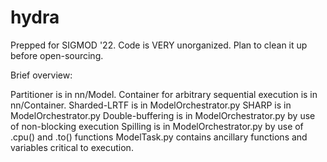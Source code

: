 # hydra


Prepped for SIGMOD '22. Code is VERY unorganized. Plan to clean it up before open-sourcing.

Brief overview:

Partitioner is in nn/Model.
Container for arbitrary sequential execution is in nn/Container.
Sharded-LRTF is in ModelOrchestrator.py
SHARP is in ModelOrchestrator.py
Double-buffering is in ModelOrchestrator.py by use of non-blocking execution
Spilling is in ModelOrchestrator.py by use of .cpu() and .to() functions
ModelTask.py contains ancillary functions and variables critical to execution.


